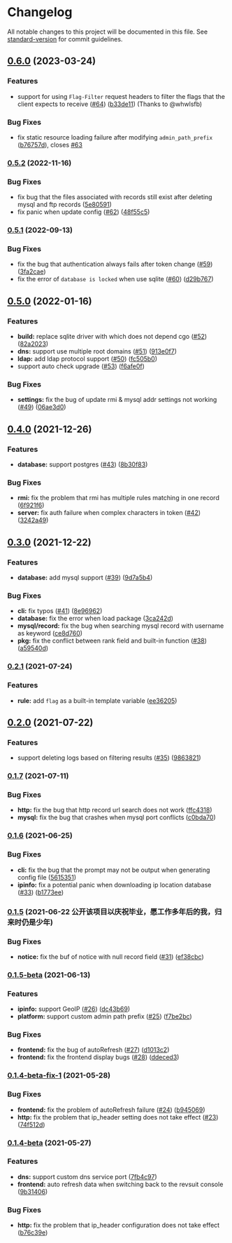 # Changelog

All notable changes to this project will be documented in this file. See [standard-version](https://github.com/conventional-changelog/standard-version) for commit guidelines.

## [0.6.0](https://github.com/Li4n0/revsuit/compare/v0.5.2...v0.6.0) (2023-03-24)


### Features

* support for using `Flag-Filter` request headers to filter the flags that the client expects to receive ([#64](https://github.com/Li4n0/revsuit/issues/64)) ([b33de11](https://github.com/Li4n0/revsuit/commit/b33de11ba8f126b03a45ad15cae69331ad59b865)) (Thanks to @whwlsfb) 


### Bug Fixes

* fix static resource loading failure after modifying `admin_path_prefix` ([b76757d](https://github.com/Li4n0/revsuit/commit/b76757da331b56f240ec2a0c69d479f3184bc4c2)), closes [#63](https://github.com/Li4n0/revsuit/issues/63)

### [0.5.2](https://github.com/Li4n0/revsuit/compare/v0.5.1...v0.5.2) (2022-11-16)


### Bug Fixes

* fix bug that the files associated with records still exist after deleting mysql and ftp records ([5e80591](https://github.com/Li4n0/revsuit/commit/5e80591c856a63c851ba5e17812af89373d76cf5))
* fix panic when update config ([#62](https://github.com/Li4n0/revsuit/issues/62)) ([48f55c5](https://github.com/Li4n0/revsuit/commit/48f55c53273fcea579c9fdfaf2939c90df3588b1))

### [0.5.1](https://github.com/Li4n0/revsuit/compare/v0.5.0...v0.5.1) (2022-09-13)


### Bug Fixes

* fix the bug that authentication always fails after token change ([#59](https://github.com/Li4n0/revsuit/issues/59)) ([3fa2cae](https://github.com/Li4n0/revsuit/commit/3fa2cae86260d39fa2ffd43d59b2754327f6169a))
* fix the error of `database is locked` when use sqlite ([#60](https://github.com/Li4n0/revsuit/issues/60)) ([d29b767](https://github.com/Li4n0/revsuit/commit/d29b767d9cb2b70f365d0830c4bbeaae09524a5a))

## [0.5.0](https://github.com/Li4n0/revsuit/compare/v0.4.0...v0.5.0) (2022-01-16)


### Features

* **build:** replace sqlite driver with which does not depend cgo ([#52](https://github.com/Li4n0/revsuit/issues/52)) ([82a2023](https://github.com/Li4n0/revsuit/commit/82a20236e1b1a092277b645554a38513e3bb4087))
* **dns:** support use multiple root domains ([#51](https://github.com/Li4n0/revsuit/issues/51)) ([913e0f7](https://github.com/Li4n0/revsuit/commit/913e0f78db380cb1beeb88b57dc30f47e7c26c1c))
* **ldap:** add ldap protocol support ([#50](https://github.com/Li4n0/revsuit/issues/50)) ([fc505b0](https://github.com/Li4n0/revsuit/commit/fc505b0733a8375d29b910aa897c6e0b642ab34b))
* support auto check upgrade ([#53](https://github.com/Li4n0/revsuit/issues/53)) ([f6afe0f](https://github.com/Li4n0/revsuit/commit/f6afe0fa12188f17b74548129035f7b89a149660))


### Bug Fixes

* **settings:** fix the bug of update rmi & mysql addr settings not working ([#49](https://github.com/Li4n0/revsuit/issues/49)) ([06ae3d0](https://github.com/Li4n0/revsuit/commit/06ae3d0555eff3bf2d6a53b2c405d1dd50beea87))

## [0.4.0](https://github.com/Li4n0/revsuit/compare/v0.3.0...v0.4.0) (2021-12-26)


### Features

* **database:** support postgres ([#43](https://github.com/Li4n0/revsuit/issues/43)) ([8b30f83](https://github.com/Li4n0/revsuit/commit/8b30f83075bab3f62546793c471b74075745d8d0))


### Bug Fixes

* **rmi:** fix the problem that rmi has multiple rules matching in one record ([6f921f6](https://github.com/Li4n0/revsuit/commit/6f921f6c97f39638c73de13d87879514485125ef))
* **server:** fix auth failure when complex characters in token ([#42](https://github.com/Li4n0/revsuit/issues/42)) ([3242a49](https://github.com/Li4n0/revsuit/commit/3242a49b2731392125e5c22375549586495ee6fc))

## [0.3.0](https://github.com/Li4n0/revsuit/compare/v0.2.1...v0.3.0) (2021-12-22)


### Features

* **database:** add mysql support ([#39](https://github.com/Li4n0/revsuit/issues/39)) ([9d7a5b4](https://github.com/Li4n0/revsuit/commit/9d7a5b45984bb3fee187146b0f27e77d6ec0ea0a))


### Bug Fixes

* **cli:** fix typos ([#41](https://github.com/Li4n0/revsuit/issues/41)) ([8e96962](https://github.com/Li4n0/revsuit/commit/8e969627917fda9ce220283eb34599b781f03ae3))
* **database:** fix the error when load package ([3ca242d](https://github.com/Li4n0/revsuit/commit/3ca242d0866f5f10aade3557d80b8252be7ef938))
* **mysql/record:** fix the bug when searching mysql record with username as keyword ([ce8d760](https://github.com/Li4n0/revsuit/commit/ce8d76056faec45d3e68164b3802ceaaec0468b9))
* **pkg:** fix the conflict between rank field and built-in function ([#38](https://github.com/Li4n0/revsuit/issues/38)) ([a59540d](https://github.com/Li4n0/revsuit/commit/a59540d42ddf820e445a8395c2995fa89fc14323))

### [0.2.1](https://github.com/Li4n0/revsuit/compare/v0.2.0...v0.2.1) (2021-07-24)


### Features

* **rule:** add `flag` as a built-in template variable ([ee36205](https://github.com/Li4n0/revsuit/commit/ee36205ac160a75d23dbb244c72f3bb2d185ab80))

## [0.2.0](https://github.com/Li4n0/revsuit/compare/v0.1.7...v0.2.0) (2021-07-22)


### Features

* support deleting logs based on filtering results ([#35](https://github.com/Li4n0/revsuit/issues/35)) ([9863821](https://github.com/Li4n0/revsuit/commit/9863821dbc351734569b7ec1eda2b6712bd02bb0))

### [0.1.7](https://github.com/Li4n0/revsuit/compare/v0.1.6...v0.1.7) (2021-07-11)


### Bug Fixes

* **http:** fix the bug that http record url search does not work ([ffc4318](https://github.com/Li4n0/revsuit/commit/ffc4318725017c7eda7ec11ca67d5de16ad1e8a8))
* **mysql:** fix the bug that crashes when mysql port conflicts ([c0bda70](https://github.com/Li4n0/revsuit/commit/c0bda707b750b7858fdd4efc414b726ee37e71da))

### [0.1.6](https://github.com/Li4n0/revsuit/compare/v0.1.5...v0.1.6) (2021-06-25)


### Bug Fixes

* **cli:** fix the bug that the prompt may not be output when generating config file ([5615351](https://github.com/Li4n0/revsuit/commit/56153510e11783c08843cbb8b0f827d5f8567842))
* **ipinfo:** fix a potential panic when downloading ip location database ([#33](https://github.com/Li4n0/revsuit/issues/33)) ([b1773ee](https://github.com/Li4n0/revsuit/commit/b1773ee5e9ebd8c8be72f315981268992c08b3f1))

### [0.1.5](https://github.com/Li4n0/revsuit/compare/v0.1.5-beta...v0.1.5) (2021-06-22 公开该项目以庆祝毕业，愿工作多年后的我，归来时仍是少年)


### Bug Fixes

* **notice:** fix the buf of notice with null record field ([#31](https://github.com/Li4n0/revsuit/issues/31)) ([ef38cbc](https://github.com/Li4n0/revsuit/commit/ef38cbc790f69716a335167321e1c7c8bdee2e41))

### [0.1.5-beta](https://github.com/Li4n0/revsuit/compare/v0.1.4-beta-fix-1...v0.1.5-beta) (2021-06-13)


### Features

* **ipinfo:** support GeoIP ([#26](https://github.com/Li4n0/revsuit/issues/26)) ([dc43b69](https://github.com/Li4n0/revsuit/commit/dc43b6973a5ac98e439d1353102ade2029b1d382))
* **platform:** support custom admin path prefix ([#25](https://github.com/Li4n0/revsuit/issues/25)) ([f7be2bc](https://github.com/Li4n0/revsuit/commit/f7be2bc2e67841178e9316995999b20f80a49df7))


### Bug Fixes

* **frontend:** fix the bug of autoRefresh ([#27](https://github.com/Li4n0/revsuit/issues/27)) ([d1013c2](https://github.com/Li4n0/revsuit/commit/d1013c2416c04bd72b9cbb0c7e6b4b3f2e717837))
* **frontend:** fix the frontend display bugs ([#28](https://github.com/Li4n0/revsuit/issues/28)) ([ddeced3](https://github.com/Li4n0/revsuit/commit/ddeced354042e0be6db5dd4feffa13ef22db231f))

### [0.1.4-beta-fix-1](https://github.com/Li4n0/revsuit/compare/v0.1.4-beta...v0.1.4-beta-fix-1) (2021-05-28)


### Bug Fixes

* **frontend:** fix the problem of autoRefresh failure ([#24](https://github.com/Li4n0/revsuit/issues/24)) ([b945069](https://github.com/Li4n0/revsuit/commit/b945069117fec6eb5de88557da5d4c2c996cfd90))
* **http:** fix the problem that ip_header setting does not take effect ([#23](https://github.com/Li4n0/revsuit/issues/23)) ([74f512d](https://github.com/Li4n0/revsuit/commit/74f512d2140fb97128acf56be803d1bd3b888fa3))

### [0.1.4-beta](https://github.com/Li4n0/revsuit/compare/v0.1.3-beta-fix1...v0.1.4-beta) (2021-05-27)

### Features

* **dns:** support custom dns service
  port ([7fb4c97](https://github.com/Li4n0/revsuit/commit/7fb4c97279e57d120a4e4aef5dda5c8f3c024835))
* **frontend:** auto refresh data when switching back to the revsuit
  console ([9b31406](https://github.com/Li4n0/revsuit/commit/9b314062a39ddc7acf7a7eab3570b24b9bb9d122))

### Bug Fixes

* **http:** fix the problem that ip_header configuration does not take
  effect ([b76c39e](https://github.com/Li4n0/revsuit/commit/b76c39e2fc1ada189feb783fdec76daffa11d1c7))
